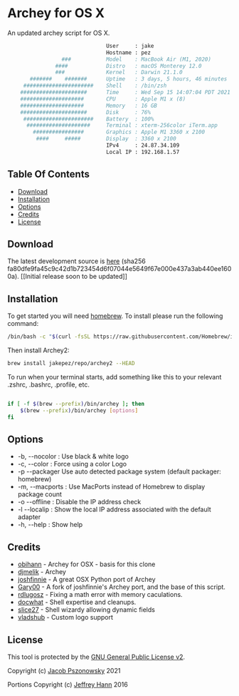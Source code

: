 
# Archey for OS X
An updated archey script for OS X.

```sh
                               User     : jake
                               Hostname : pez
                 ###           Model    : MacBook Air (M1, 2020)
               ####            Distro   : macOS Monterey 12.0
               ###             Kernel   : Darwin 21.1.0
       #######    #######      Uptime   : 3 days, 5 hours, 46 minutes
     ######################    Shell    : /bin/zsh
    #####################      Time     : Wed Sep 15 14:07:04 PDT 2021
    ####################       CPU      : Apple M1 x (8)
    ####################       Memory   : 16 GB
    #####################      Disk     : 76%
     ######################    Battery  : 100%
      ####################     Terminal : xterm-256color iTerm.app
        ################       Graphics : Apple M1 3360 x 2100
         ####     #####        Display  : 3360 x 2100
                               IPv4     : 24.87.34.109
                               Local IP : 192.168.1.57

```

## Table Of Contents
* [Download](#download)
* [Installation](#installation)
* [Options](#options)
* [Credits](#credits)
* [License](#license)

## Download
The latest development source is [here](https://github.com/jakepez/archey2-osx/archive/refs/heads/develop.tar.gz) (sha256 fa80dfe9fa45c9c42d1b723454d6f07044e5649f67e000e437a3ab440ee1600a). [[Initial release soon to be updated]]

## Installation
To get started you will need [homebrew](http://brew.sh/). To install please run the following command:
```bash
/bin/bash -c "$(curl -fsSL https://raw.githubusercontent.com/Homebrew/install/HEAD/install.sh)"
```
Then install Archey2:

```bash
brew install jakepez/repo/archey2 --HEAD
```


To run when your terminal starts, add something like this to your relevant .zshrc, .bashrc, .profile, etc.
```bash

if [ -f $(brew --prefix)/bin/archey ]; then
    $(brew --prefix)/bin/archey [options]
fi

```

## Options
* -b,  --nocolor : Use black & white logo
* -c,  --color   : Force using a color Logo
* -p   --packager  Use auto detected package system (default packager: homebrew)
* -m,  --macports : Use MacPorts instead of Homebrew to display package count
* -o   --offline : Disable the IP address check
* -l   --localip : Show the local IP address associated with the default adapter
* -h,  --help : Show help


## Credits
* [obihann](https://github.com/obihann/archey-osx) - Archey for OSX - basis for this clone
* [djmelik](https://github.com/djmelik/archey) - Archey
* [joshfinnie](https://github.com/joshfinnie/archey-osx) - A great OSX Python port of Archey
* [Gary00](https://github.com/Gary00/archey-osx) - A fork of joshfinnie's Archey port, and the base of this script.
* [rdlugosz](https://github.com/rdlugosz) - Fixing a math error with memory caculations.
* [docwhat](https://github.com/docwhat) - Shell expertise and cleanups.
* [slice27](https://github.com/slice27) - Shell wizardy allowing dynamic fields
* [vladshub](https://github.com/vladshub) - Custom logo support

## License
This tool is protected by the [GNU General Public License v2](http://www.gnu.org/licenses/gpl-2.0.html).

Copyright (c) [Jacob Pszonowsky](https://jakepez.github.io/archey2-osx/) 2021

Portions Copyright (c) [Jeffrey Hann](http://jeffreyhann.ca/) 2016

